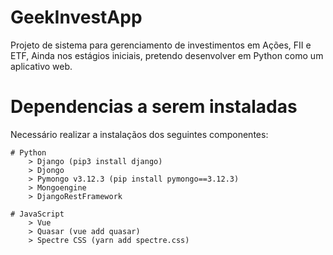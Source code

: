 # GeekInvestApp
Projeto de sistema para gerenciamento de investimentos em Ações, FII e ETF, Ainda nos estágios iniciais, pretendo desenvolver em Python como um aplicativo web.

# Dependencias a serem instaladas
Necessário realizar a instalaçãos dos seguintes componentes:

    # Python
        > Django (pip3 install django)
        > Djongo
        > Pymongo v3.12.3 (pip install pymongo==3.12.3)
        > Mongoengine
        > DjangoRestFramework

    # JavaScript
        > Vue
        > Quasar (vue add quasar)
        > Spectre CSS (yarn add spectre.css)
